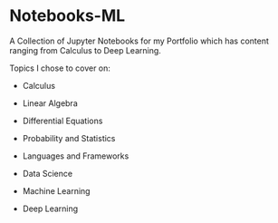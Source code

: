 # Notebooks-ML
A Collection of Jupyter Notebooks for my Portfolio which has content ranging from Calculus to Deep Learning. 

Topics I chose to cover on:

- Calculus
- Linear Algebra
- Differential Equations
- Probability and Statistics

- Languages and Frameworks
- Data Science
- Machine Learning
- Deep Learning 
